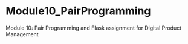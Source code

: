 # Module10_PairProgramming
Module 10: Pair Programming and Flask assignment for Digital Product Management
